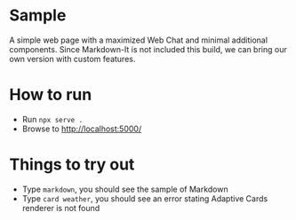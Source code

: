# Sample

A simple web page with a maximized Web Chat and minimal additional components. Since Markdown-It is not included this build, we can bring our own version with custom features.

# How to run

- Run `npx serve .`
- Browse to [http://localhost:5000/](http://localhost:5000/)

# Things to try out

- Type `markdown`, you should see the sample of Markdown
- Type `card weather`, you should see an error stating Adaptive Cards renderer is not found
